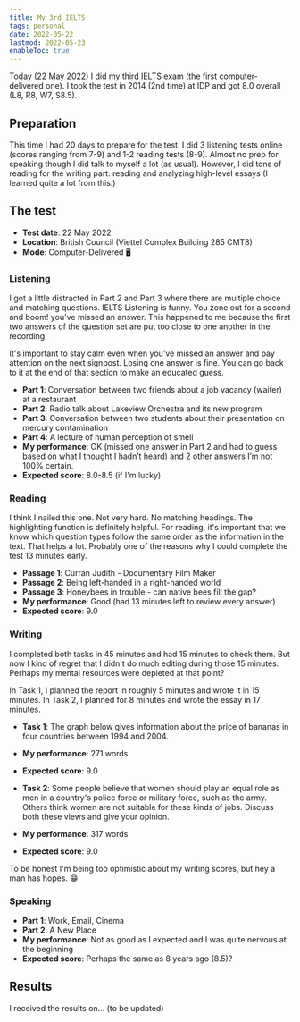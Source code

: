 ```yaml
---
title: My 3rd IELTS
tags: personal
date: 2022-05-22
lastmod: 2022-05-23
enableToc: true
---
```


Today (22 May 2022) I did my third IELTS exam (the first computer-delivered one). I took the test in 2014 (2nd time) at IDP and got 8.0 overall (L8, R8, W7, S8.5).

## Preparation

This time I had 20 days to prepare for the test. I did 3 listening tests online (scores ranging from 7-9) and 1-2 reading tests (8-9). Almost no prep for speaking though I did talk to myself a lot (as usual). However, I did tons of reading for the writing part: reading and analyzing high-level essays (I learned quite a lot from this.)

## The test

- **Test date**: 22 May 2022
- **Location**: British Council (Viettel Complex Building 285 CMT8)
- **Mode**: Computer-Delivered 🖥

### Listening

I got a little distracted in Part 2 and Part 3 where there are multiple choice and matching questions. IELTS Listening is funny. You zone out for a second and boom! you've missed an answer. This happened to me because the first two answers of the question set are put too close to one another in the recording.

It's important to stay calm even when you've missed an answer and pay attention on the next signpost. Losing one answer is fine. You can go back to it at the end of that section to make an educated guess.

- **Part 1**: Conversation between two friends about a job vacancy (waiter) at a restaurant
- **Part 2**: Radio talk about Lakeview Orchestra and its new program
- **Part 3**: Conversation between two students about their presentation on mercury contamination
- **Part 4**: A lecture of human perception of smell
- **My performance**: OK (missed one answer in Part 2 and had to guess based on what I thought I hadn’t heard) and 2 other answers I’m not 100% certain.
- **Expected score**: 8.0-8.5 (if I'm lucky)

### Reading

I think I nailed this one. Not very hard. No matching headings. The highlighting function is definitely helpful. For reading, it's important that we know which question types follow the same order as the information in the text. That helps a lot. Probably one of the reasons why I could complete the test 13 minutes early.

- **Passage 1**: Curran Judith - Documentary Film Maker
- **Passage 2**: Being left-handed in a right-handed world
- **Passage 3**: Honeybees in trouble - can native bees fill the gap?
- **My performance**: Good (had 13 minutes left to review every answer)
- **Expected score**: 9.0

### Writing

I completed both tasks in 45 minutes and had 15 minutes to check them. But now I kind of regret that I didn't do much editing during those 15 minutes. Perhaps my mental resources were depleted at that point?

In Task 1, I planned the report in roughly 5 minutes and wrote it in 15 minutes. In Task 2, I planned for 8 minutes and wrote the essay in 17 minutes.

- **Task 1**: The graph below gives information about the price of bananas in four countries between 1994 and 2004.
- **My performance**: 271 words
- **Expected score**: 9.0

- **Task 2**: Some people believe that women should play an equal role as men in a country's police force or military force, such as the army. Others think women are not suitable for these kinds of jobs. Discuss both these views and give your opinion.
- **My performance**: 317 words
- **Expected score**: 9.0

To be honest I'm being too optimistic about my writing scores, but hey a man has hopes. 😁

### Speaking

- **Part 1**: Work, Email, Cinema
- **Part 2**: A New Place
- **My performance**: Not as good as I expected and I was quite nervous at the beginning
- **Expected score**: Perhaps the same as 8 years ago (8.5)?

## Results

I received the results on... (to be updated)